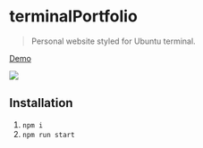 # terminalPortfolio

> Personal website styled for Ubuntu terminal.

[Demo](https://terminalportfolio.zachey01.repl.co/)

![](https://media.discordapp.net/attachments/1110890217478557726/1125822638946799776/terminalPortfolio.png)

## Installation

1. `npm i`
2. `npm run start`
